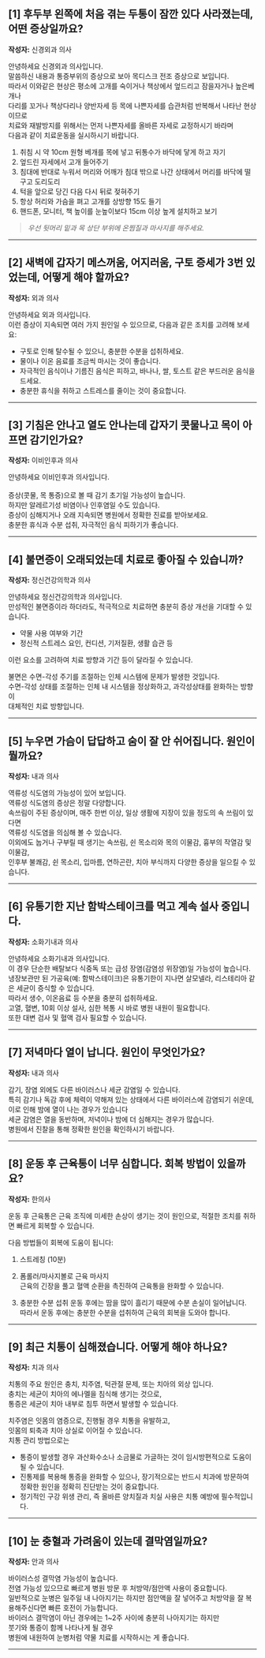 ## [1] 후두부 왼쪽에 처음 겪는 두통이 잠깐 있다 사라졌는데, 어떤 증상일까요?
**작성자:** 신경외과 의사

안녕하세요 신경외과 의사입니다.  <br />
말씀하신 내용과 통증부위의 증상으로 보아 목디스크 전조 증상으로 보입니다. <br />
따라서 이와같은 현상은 평소에 고개를 숙이거나 책상에서 엎드리고 잠을자거나 높은베개나  <br />
다리를 꼬거나 책상다리나 양반자세 등 목에 나쁜자세를 습관처럼 반복해서 나타난 현상이므로 <br /> 
치료와 재발방지를 위해서는 먼저 나쁜자세를 올바른 자세로 교정하시기 바라며 <br /> 
다음과 같이 치료운동을 실시하시기 바랍니다.<br />

1. 취침 시 약 10cm 원형 베개를 목에 넣고 뒤통수가 바닥에 닿게 하고 자기  
2. 엎드린 자세에서 고개 들어주기  
3. 침대에 반대로 누워서 머리와 어깨가 침대 밖으로 나간 상태에서 머리를 바닥에 떨구고 도리도리  
4. 턱을 앞으로 당긴 다음 다시 뒤로 젖혀주기  
5. 항상 허리와 가슴을 펴고 고개를 상방향 15도 들기  
6. 핸드폰, 모니터, 책 높이를 눈높이보다 15cm 이상 높게 설치하고 보기  

> *우선 뒷머리 밑과 목 상단 부위에 온찜질과 마사지를 해주세요.*

---

## [2] 새벽에 갑자기 메스꺼움, 어지러움, 구토 증세가 3번 있었는데, 어떻게 해야 할까요?
**작성자:** 외과 의사

안녕하세요 외과 의사입니다.  <br />
이런 증상이 지속되면 여러 가지 원인일 수 있으므로, 다음과 같은 조치를 고려해 보세요:

- 구토로 인해 탈수될 수 있으니, 충분한 수분을 섭취하세요.  
- 물이나 이온 음료를 조금씩 마시는 것이 좋습니다.  
- 자극적인 음식이나 기름진 음식은 피하고, 바나나, 쌀, 토스트 같은 부드러운 음식을 드세요.  
- 충분한 휴식을 취하고 스트레스를 줄이는 것이 중요합니다.

---

## [3] 기침은 안나고 열도 안나는데 갑자기 콧물나고 목이 아프면 감기인가요?
**작성자:** 이비인후과 의사

안녕하세요 이비인후과 의사입니다.<br />  
증상(콧물, 목 통증)으로 볼 때 감기 초기일 가능성이 높습니다. <br /> 
하지만 알레르기성 비염이나 인후염일 수도 있습니다.  <br />
증상이 심해지거나 오래 지속되면 병원에서 정확한 진료를 받아보세요.  <br />
충분한 휴식과 수분 섭취, 자극적인 음식 피하기가 좋습니다.<br />

---

## [4] 불면증이 오래되었는데 치료로 좋아질 수 있습니까?
**작성자:** 정신건강의학과 의사

안녕하세요 정신건강의학과 의사입니다.  <br />
만성적인 불면증이라 하더라도, 적극적으로 치료하면 충분히 증상 개선을 기대할 수 있습니다.<br />

- 약물 사용 여부와 기간  
- 정신적 스트레스 요인, 컨디션, 기저질환, 생활 습관 등  

이런 요소를 고려하여 치료 방향과 기간 등이 달라질 수 있습니다. 

불면은 수면-각성 주기를 조절하는 인체 시스템에 문제가 발생한 것입니다. <br />
수면-각성 상태를 조절하는 인체 내 시스템을 정상화하고, 과각성상태를 완화하는 방향이<br /> 대체적인 치료 방향입니다.


---

## [5] 누우면 가슴이 답답하고 숨이 잘 안 쉬어집니다. 원인이 뭘까요?
**작성자:** 내과 의사

역류성 식도염의 가능성이 있어 보입니다. <br />
역류성 식도염의 증상은 정말 다양합니다.<br />
속쓰림이 주된 증상이며, 매주 한번 이상, 일상 생활에 지장이 있을 정도의 속 쓰림이 있다면<br /> 역류성 식도염을 의심해 볼 수 있습니다.<br />
이외에도 눕거나 구부릴 때 생기는 속쓰림, 쉰 목소리와 목의 이물감, 흉부의 작열감 및 이물감,<br /> 인후부 불쾌감, 쉰 목소리, 입마름, 연하곤란, 치아 부식까지 다양한 증상을 일으킬 수 있습니다. <br />


---

## [6] 유통기한 지난 함박스테이크를 먹고 계속 설사 중입니다.
**작성자:** 소화기내과 의사

안녕하세요 소화기내과 의사입니다.  <br />
이 경우 단순한 배탈보다 식중독 또는 급성 장염(감염성 위장염)일 가능성이 높습니다.  <br />
냉장보관만 된 가공육(예: 함박스테이크)은 유통기한이 지나면 살모넬라, 리스테리아 같은 세균이 증식할 수 있습니다.<br />
따라서 생수, 이온음료 등 수분을 충분히 섭취하세요.<br />
고열, 혈변, 10회 이상 설사, 심한 복통 시 바로 병원 내원이 필요합니다.<br />
또한 대변 검사 및 혈액 검사 필요할 수 있습니다.<br />


---

## [7] 저녁마다 열이 납니다. 원인이 무엇인가요?
**작성자:** 내과 의사

감기, 장염 외에도 다른 바이러스나 세균 감염일 수 있습니다.  <br />
특히 감기나 독감 후에 체력이 약해져 있는 상태에서 다른 바이러스에 감염되기 쉬운데,<br />
이로 인해 밤에 열이 나는 경우가 있습니다<br />
세균 감염은 열을 동반하며, 저녁이나 밤에 더 심해지는 경우가 많습니다. <br />
병원에서 진찰을 통해 정확한 원인을 확인하시기 바랍니다.<br />


---

## [8] 운동 후 근육통이 너무 심합니다. 회복 방법이 있을까요?
**작성자:** 한의사

운동 후 근육통은 근육 조직에 미세한 손상이 생기는 것이 원인으로, 적절한 조치를 취하면 빠르게 회복할 수 있습니다. <br /> 

다음 방법들이 회복에 도움이 됩니다:

1. 스트레칭 (10분)  

2. 폼롤러/마사지볼로 근육 마사지  
근육의 긴장을 풀고 혈액 순환을 촉진하여 근육통을 완화할 수 있습니다.

3. 충분한 수분 섭취
 운동 후에는 땀을 많이 흘리기 때문에 수분 손실이 일어납니다.<br />
따라서 운동 후에는 충분한 수분을 섭취하여 근육의 회복을 도와야 합니다.

---

## [9] 최근 치통이 심해졌습니다. 어떻게 해야 하나요?
**작성자:** 치과 의사

치통의 주요 원인은 충치, 치주염, 턱관절 문제, 또는 치아의 외상 입니다.  <br />
충치는 세균이 치아의 에나멜을 침식해 생기는 것으로,<br />
통증은 세균이 치아 내부로 침투 하면서 발생할 수 있습니다.<br />

치주염은 잇몸의 염증으로, 진행될 경우 치통을 유발하고,<br />
 잇몸의 퇴축과 치아 상실로 이어질 수 있습니다.<br />
치통 관리 방법으로는 

- 통증이 발생할 경우 과산화수소나 소금물로 가글하는 것이 임시방편적으로 도움이 될 수 있습니다.
- 진통제를 복용해 통증을 완화할 수 있으나, 장기적으로는 반드시 치과에 방문하여 정확한 원인을 정확히 진단받는 것이 중요합니다.
- 정기적인 구강 위생 관리, 즉 올바른 양치질과 치실 사용은 치통 예방에 필수적입니다.


---

## [10] 눈 충혈과 가려움이 있는데 결막염일까요?
**작성자:** 안과 의사

바이러스성 결막염 가능성이 높습니다.  <br />
전염 가능성 있으므로 빠르게 병원 방문 후 처방약/점안액 사용이 중요합니다. <br /> 
일반적으로 눈병은 일주일 내 나아지기는 하지만 점안액을 잘 넣어주고 처방약을 잘 복용해주신다면 빠른 호전이 가능합니다.<br />
바이러스 결막염이 아닌 경우에는 1~2주 사이에 충분히 나아지기는 하지만<br /> 
붓기와 통증이 함께 나타나게 될 경우 <br />
병원에 내원하여 눈병처럼 약물 치료를 시작하시는 게 좋습니다.

---